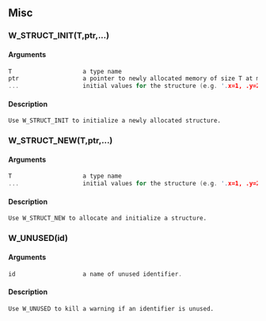 ## Misc
    
### W_STRUCT_INIT(T,ptr,...)
#### Arguments
```C
T                    a type name
ptr                  a pointer to newly allocated memory of size T at minimum
...                  initial values for the structure (e.g. '.x=1, .y=2' or just '1,2')
```
#### Description
    Use W_STRUCT_INIT to initialize a newly allocated structure.
    
### W_STRUCT_NEW(T,ptr,...)
#### Arguments
```C
T                    a type name
...                  initial values for the structure (e.g. '.x=1, .y=2' or just '1,2')
```
#### Description
    Use W_STRUCT_NEW to allocate and initialize a structure.
    
### W_UNUSED(id)
#### Arguments
```C
id                   a name of unused identifier.
```
#### Description
    Use W_UNUSED to kill a warning if an identifier is unused.
